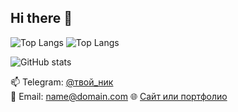 ## Hi there 👋
![Top Langs](https://github-readme-stats.vercel.app/api/top-langs/?username=oncominglane&layout=compact&theme=dark)
![Top Langs](https://github-readme-stats.vercel.app/api/top-langs/?username=oncominglane&layout=compact&langs_count=8&theme=dark&hide=TeX,Jupyter%20Notebook)

![GitHub stats](https://github-readme-stats.vercel.app/api?username=oncominglane&show_icons=true&theme=dark)

📫 Telegram: [@твой_ник](https://t.me/твой_ник)  
📧 Email: name@domain.com
🌐 [Сайт или портфолио](https://example.com)


<!--
**oncominglane/oncominglane** is a ✨ _special_ ✨ repository because its `README.md` (this file) appears on your GitHub profile.

Here are some ideas to get you started:

- 🔭 I’m currently working on ...
- 🌱 I’m currently learning ...
- 👯 I’m looking to collaborate on ...
- 🤔 I’m looking for help with ...
- 💬 Ask me about ...
- 📫 How to reach me: ...
- 😄 Pronouns: ...
- ⚡ Fun fact: ...
-->
